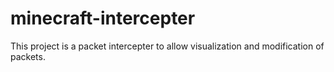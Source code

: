 
# minecraft-intercepter

This project is a packet intercepter to allow visualization and modification of packets.
